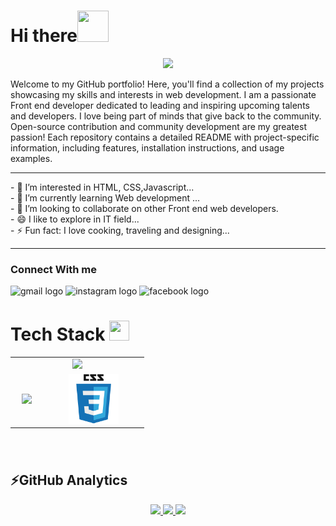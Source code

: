 
<div>
  <h1>
  Hi there<img src="https://raw.githubusercontent.com/rahulbanerjee26/githubProfileReadmeGenerator/main/gifs/wave.gif" width = 50px height="50px">
</h1>
</div>
<p align="center">
<a href="https://github.com/MrsRafiaShahid"><img src="https://readme-typing-svg.herokuapp.com?lines=Front+End+Developer;SEO+Optimization&center=true&width=500&height=50"></a>
  </p>
<p > 
Welcome to my GitHub portfolio! Here, you'll find a collection of my projects showcasing my skills and interests in web development.  I am a passionate Front end developer 
dedicated to leading and inspiring upcoming talents and developers. I love being part of minds that give back to the community. Open-source contribution and community development are my greatest passion!
 Each repository contains a detailed README with project-specific information, including features, installation instructions, and usage examples.
</p>
<hr>
- 👀 I’m interested in HTML, CSS,Javascript...<br>
- 🌱 I’m currently learning  Web development ...<br>
- 💞️ I’m looking to collaborate on  other Front end web developers.<br>
- 😄 I like to explore in IT field...<br>
- ⚡ Fun fact: I love cooking, traveling and designing...<br>
<hr>
<div>

  
<h3> Connect With me</h3>
<a herf="mailto:mrssrafiashahid@gmail.com" target="_blank">
 <img src="https://raw.githubusercontent.com/maurodesouza/profile-readme-generator/master/src/assets/icons/social/gmail/default.svg" width="52" height="40" alt="gmail logo"  />
</a>
<a herf="https://www.intagram.com/in/raffi__2002" target="_blank">
 <img src="https://raw.githubusercontent.com/maurodesouza/profile-readme-generator/master/src/assets/icons/social/instagram/default.svg" width="52" height="40" alt="instagram logo"  />
</a>
<a herf="https://www.facebook.com/" target="_blank">
<img src="https://raw.githubusercontent.com/maurodesouza/profile-readme-generator/master/src/assets/icons/social/facebook/default.svg" width="52" height="40" alt="facebook logo"  />
  </a>
</div>
 
<h1>Tech Stack  
<img src = "https://raw.githubusercontent.com/rahulbanerjee26/githubProfileReadmeGenerator/main/gifs/code.gif" width = 32px height=32px> </h2>
</h1>





<table width="100" align="center">
<tr>
    <td align='center' width="200" colspan=2>
        <img src="https://github.com/abranhe/programming-languages-logos/blob/master/src/javascript/javascript.svg" width="80">
    </td>
<!--  <td align='center' width="200">
        <img src="https://www.vectorlogo.zone/logos/reactjs/reactjs-ar21.svg">
    </td> -->
<!-- 	 <td align='center' width="200">
        <img src="https://github.com/devicons/devicon/blob/master/icons/nodejs/nodejs-original.svg" width="80">
    </td> -->
<!-- 	 <td align='center' width="200">
        <img src="https://github.com/devicons/devicon/blob/master/icons/express/express-original-wordmark.svg" width="80">
    </td> -->
<!-- <td align='center' width="200">
        <img src="https://github.com/devicons/devicon/blob/master/icons/mongodb/mongodb-original.svg" width="80">
    </td> -->
</tr>
 
<tr >
    <td align='center'>
        <img src="https://upload.wikimedia.org/wikipedia/commons/thumb/3/38/HTML5_Badge.svg/600px-HTML5_Badge.svg.png"  width="80">
    </td>
    <td align='center'>
        <img src="https://raw.githubusercontent.com/devicons/devicon/0d6c64dbbf311879f7d563bfc3ccf559f9ed111c/icons/css3/css3-original-wordmark.svg" width="80">
    </td>
<!--  <td align='center'>
        <img src="https://github.com/bestofjs/bestofjs-webui/blob/master/public/logos/vscode.svg" width="80">
    </td>
     <td align='center'>
        <img src="https://download.logo.wine/logo/Microsoft_Azure/Microsoft_Azure-Logo.wine.png">
    </td> -->
<!--     <td align='center'>
        <img src="https://github.com/devicons/devicon/blob/master/icons/php/php-original.svg" width="80">
    </td>
</tr> -->
 
<tr>
<!--     <td align='center'>
        <img src="https://github.com/devicons/devicon/blob/master/icons/laravel/laravel-plain-wordmark.svg" width="80">
    </td>
    <td align='center'>
        <img src="https://github.com/devicons/devicon/blob/master/icons/firebase/firebase-plain.svg" width="80">
    </td>
 <td align='center'>
        <img src="https://www.vectorlogo.zone/logos/heroku/heroku-ar21.svg">
    </td>
  <td align='center'>
        <img src="https://download.logo.wine/logo/MySQL/MySQL-Logo.wine.png" >
    </td>
    <td align='center'>
        <img src="https://github.com/devicons/devicon/blob/master/icons/git/git-original-wordmark.svg" width="80">
    </td>
</tr> -->
    
</table>
</p>


###
 
<br>

 
 <h2>⚡️GitHub Analytics
 </h2>

<p align="center">
<a href="https://github.com/MrsRafiaShahid">
  <img height="180em" src="https://github-readme-stats.vercel.app/api?username=MrsRafiaShahid&show_icons=true&theme=dark&include_all_commits=true&count_private=true"/>
  <img height="180em" src="https://github-readme-stats-eight-theta.vercel.app/api/top-langs/?username=MrsRafiaShahid&layout=compact&langs_count=8&theme=dark"/>
</a>
  <img width="70%" src="https://github-readme-streak-stats.herokuapp.com/?user=MrRafiaShahid&show_icons=true&locale=en&layout=demo&theme=dark" />
</p>
</p>
<br>
	

<!-- ## 🚀Github Metrics
<p align="center">
	<img width="625em" src="https://github.com/Wajeeh-Haider/Wajeeh-Haider/blob/main/github-metrics.svg" />
</p>
<br> -->



<!--
## ⚡️Github Contributions
	
<h4 align="center">Isometric view of contributions in the last year</h4>
<p align="center">
	<a href="./profile-3d-contrib/profile-night-green.svg">
		<img width="900em" src="./profile-3d-contrib/profile-night-green.svg">
	</a>
</p>
## 🐛Github Magic Game
<p align="center">
<img src="https://github.com/MrAbdulAzizZahid/MrAbdulAzizZahid/blob/output/github-contribution-grid-snake.svg" />
</p>
<br>




<p align="center"> 
  Views<br>
  <img src="https://profile-counter.glitch.me/MrAbdulAzizZahid/count.svg" />
</p>

-->

<br>

<!---
MrsRafiaShahid/MrsRafiaShahid is a ✨ special ✨ repository because its `README.md` (this file) appears on your GitHub profile.
You can click the Preview link to take a look at your changes.
--->

